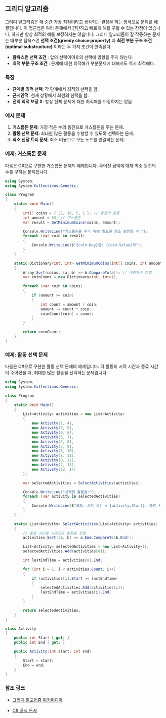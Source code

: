 
## 그리디 알고리즘

그리디 알고리즘은 매 순간 가장 최적이라고 생각되는 결정을 하는 방식으로 문제를 해결합니다. 이 접근법은 여러 문제에서 간단하고 빠르게 해를 구할 수 있는 장점이 있습니다. 하지만 항상 최적의 해를 보장하지는 않습니다. 그리디 알고리즘이 잘 작동하는 문제는 대부분 탐욕스런 
**선택 조건(greedy choice property)** 과 **최전 부분 구조 조건(optimal substructure)** 이라는 두 가지 조건이 만족된다. 
* **탐욕스런 선택 조건** : 앞의 선택이이후의 선택에 영향을 주지 않는다.
* **최적 부분 구조 조건** : 문제에 대한 최적해가 부분문제에 대해서도 역시 최적해다.

### 특징
- **단계별 최적 선택**: 각 단계에서 최적의 선택을 함.
- **근시안적**: 현재 상황에서 최선의 선택을 함.
- **전역 최적 보장 X**: 항상 전체 문제에 대한 최적해를 보장하지는 않음.

### 예시 문제
1. **거스름돈 문제**: 가장 적은 수의 동전으로 거스름돈을 주는 문제.
2. **활동 선택 문제**: 최대한 많은 활동을 수행할 수 있도록 선택하는 문제.
3. **최소 신장 트리 문제**: 최소 비용으로 모든 노드를 연결하는 문제.

### 예제: 거스름돈 문제

다음은 C#으로 구현한 거스름돈 문제의 예제입니다. 주어진 금액에 대해 최소 동전의 수를 구하는 문제입니다.

```csharp
using System;
using System.Collections.Generic;

class Program
{
    static void Main()
    {
        int[] coins = { 25, 10, 5, 1 }; // 동전의 종류
        int amount = 63; // 거스름돈
        var result = GetMinimumCoins(coins, amount);

        Console.WriteLine("거스름돈을 주기 위해 필요한 최소 동전의 수:");
        foreach (var coin in result)
        {
            Console.WriteLine($"{coin.Key}원: {coin.Value}개");
        }
    }

    static Dictionary<int, int> GetMinimumCoins(int[] coins, int amount)
    {
        Array.Sort(coins, (a, b) => b.CompareTo(a)); // 내림차순 정렬
        var coinCount = new Dictionary<int, int>();

        foreach (var coin in coins)
        {
            if (amount >= coin)
            {
                int count = amount / coin;
                amount -= count * coin;
                coinCount[coin] = count;
            }
        }

        return coinCount;
    }
}
```

### 예제: 활동 선택 문제
다음은 C#으로 구현한 활동 선택 문제의 예제입니다. 각 활동의 시작 시간과 종료 시간이 주어졌을 때, 최대한 많은 활동을 선택하는 문제입니다.

```C#
using System;
using System.Collections.Generic;

class Program
{
    static void Main()
    {
        List<Activity> activities = new List<Activity>
        {
            new Activity(1, 4),
            new Activity(3, 5),
            new Activity(0, 6),
            new Activity(5, 7),
            new Activity(3, 8),
            new Activity(5, 9),
            new Activity(6, 10),
            new Activity(8, 11),
            new Activity(8, 12),
            new Activity(2, 13),
            new Activity(12, 14)
        };

        var selectedActivities = SelectActivities(activities);

        Console.WriteLine("선택된 활동들:");
        foreach (var activity in selectedActivities)
        {
            Console.WriteLine($"활동: 시작 시간 = {activity.Start}, 종료 시간 = {activity.End}");
        }
    }

    static List<Activity> SelectActivities(List<Activity> activities)
    {
        // 종료 시간을 기준으로 활동을 정렬
        activities.Sort((a, b) => a.End.CompareTo(b.End));

        List<Activity> selectedActivities = new List<Activity>();
        selectedActivities.Add(activities[0]);

        int lastEndTime = activities[0].End;

        for (int i = 1; i < activities.Count; i++)
        {
            if (activities[i].Start >= lastEndTime)
            {
                selectedActivities.Add(activities[i]);
                lastEndTime = activities[i].End;
            }
        }

        return selectedActivities;
    }
}

class Activity
{
    public int Start { get; }
    public int End { get; }

    public Activity(int start, int end)
    {
        Start = start;
        End = end;
    }
}
```

### 참조 링크
* [그리디 알고리즘 위키피디아](https://ko.wikipedia.org/wiki/%ED%83%90%EC%9A%95_%EC%95%8C%EA%B3%A0%EB%A6%AC%EC%A6%98)

* [C# 공식 문서](https://learn.microsoft.com/ko-kr/dotnet/csharp/)

